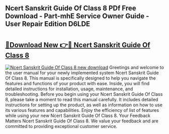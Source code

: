 ## Ncert Sanskrit Guide Of Class 8 PDf Free Download - Part-mhE Service Owner Guide - User Repair Edition D6LDE

# <h2><a href="http://bc70899.oget.top/?id=Ncert+Sanskrit+Guide+Of+Class+8">🔗Download New 👉🔴 Ncert Sanskrit Guide Of Class 8</a></h2>

[![Ncert Sanskrit Guide Of Class 8 new download](https://i.imgur.com/5g1atiW.png)](http://bc70899.oget.top/?id=Ncert+Sanskrit+Guide+Of+Class+8)
Greetings and welcome to the user manual for your newly implemented system Ncert Sanskrit Guide Of Class 8. This manual is specifically designed to help you navigate the features and functions of your product with ease. Inside, you will find detailed instructions for installation, usage, maintenance, and troubleshooting. Before you begin using your Ncert Sanskrit Guide Of Class 8, please take a moment to read this manual carefully. It includes detailed instructions for setting up the product, as well as information on how to use its various features and capabilities. Enjoy the efficiency of list of features while using your new Ncert Sanskrit Guide Of Class 8. Your Feedback Matters Ncert Sanskrit Guide Of Class 8. We value your feedback and are committed to providing exceptional customer service.
